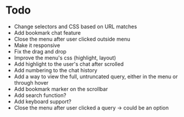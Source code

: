# Todo

- Change selectors and CSS based on URL matches
- Add bookmark chat feature
- Close the menu after user clicked outside menu
- Make it responsive
- Fix the drag and drop
- Improve the menu's css (highlight, layout)
- Add highlight to the user's chat after scrolled
- Add numbering to the chat history
- Add a way to view the full, untruncated query, either in the menu or through hover
- Add bookmark marker on the scrollbar
- Add search function?
- Add keyboard support?
- Close the menu after user clicked a query -> could be an option
